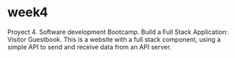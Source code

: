 # week4
Proyect 4. Software development Bootcamp.
Build a Full Stack Application: Visitor Guestbook.
This is a website with a full stack component, using a simple API to send and receive data from an API server.